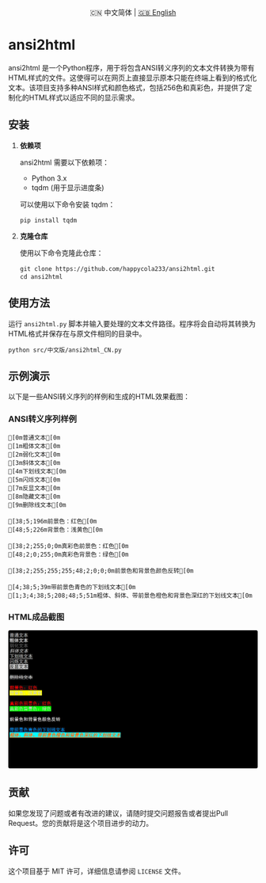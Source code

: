 <p align="center">🇨🇳 中文简体  |  <a title="English" href="README_EN.md">🇬🇧 English</a></p>

# ansi2html

ansi2html 是一个Python程序，用于将包含ANSI转义序列的文本文件转换为带有HTML样式的文件。这使得可以在网页上直接显示原本只能在终端上看到的格式化文本。该项目支持多种ANSI样式和颜色格式，包括256色和真彩色，并提供了定制化的HTML样式以适应不同的显示需求。

## 安装

1. **依赖项**

   ansi2html 需要以下依赖项：
   - Python 3.x
   - tqdm (用于显示进度条)

   可以使用以下命令安装 tqdm：

   ```
   pip install tqdm
   ```

2. **克隆仓库**

   使用以下命令克隆此仓库：

   ```
   git clone https://github.com/happycola233/ansi2html.git
   cd ansi2html
   ```

## 使用方法

   运行 `ansi2html.py` 脚本并输入要处理的文本文件路径。程序将会自动将其转换为HTML格式并保存在与原文件相同的目录中。

   ```
   python src/中文版/ansi2html_CN.py
   ```


## 示例演示

以下是一些ANSI转义序列的样例和生成的HTML效果截图：

### ANSI转义序列样例

```plaintext
[0m普通文本[0m
[1m粗体文本[0m
[2m弱化文本[0m
[3m斜体文本[0m
[4m下划线文本[0m
[5m闪烁文本[0m
[7m反显文本[0m
[8m隐藏文本[0m
[9m删除线文本[0m

[38;5;196m前景色：红色[0m
[48;5;226m背景色：浅黄色[0m

[38;2;255;0;0m真彩色前景色：红色[0m
[48;2;0;255;0m真彩色背景色：绿色[0m

[38;2;255;255;255;48;2;0;0;0m前景色和背景色颜色反转[0m

[4;38;5;39m带前景色青色的下划线文本[0m
[1;3;4;38;5;208;48;5;51m粗体、斜体、带前景色橙色和背景色深红的下划线文本[0m
```

### HTML成品截图

![HTML Output](res/example_output_cn.png)

## 贡献

如果您发现了问题或者有改进的建议，请随时提交问题报告或者提出Pull Request。您的贡献将是这个项目进步的动力。

## 许可

这个项目基于 MIT 许可，详细信息请参阅 `LICENSE` 文件。